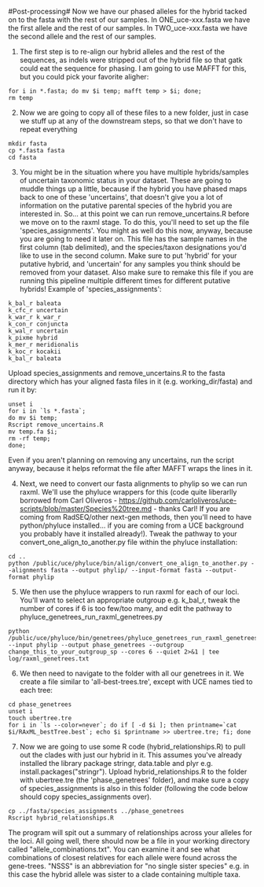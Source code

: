 #Post-processing#
Now we have our phased alleles for the hybrid tacked on to the fasta with the rest of our samples. In ONE_uce-xxx.fasta we have the first allele and the rest of our samples. In TWO_uce-xxx.fasta we have the second allele and the rest of our samples.

1) The first step is to  re-align our hybrid alleles and the rest of the sequences, as indels were stripped out of the hybrid file so that gatk could eat the sequence for phasing. I am going to use MAFFT for this, but you could pick your favorite aligher:
```
for i in *.fasta; do mv $i temp; mafft temp > $i; done;
rm temp
```

2) Now we are going to copy all of these files to a new folder, just in case we stuff up at any of the downstream steps, so that we don't have to repeat everything
```
mkdir fasta
cp *.fasta fasta
cd fasta
```

3) You might be in the situation where you have multiple hybrids/samples of uncertain taxonomic status in your dataset. These are going to muddle things up a little, because if the hybrid you have phased maps back to one of these 'uncertains', that doesn't give you a lot of information on the putative parental species of the hybrid you are interested in. So... at this point we can run remove_uncertains.R before we move on to the raxml stage. To do this, you'll need to set up the file 'species_assignments'. You might as well do this now, anyway, because you are going to need it later on. This file has the sample names in the first column (tab delimited), and the species/taxon designations you'd like to use in the second column. Make sure to put 'hybrid' for your putative hybrid, and 'uncertain' for any samples you think should be removed from your dataset. Also make sure to remake this file if you are running this pipeline multiple different times for different putative hybrids! Example of 'species_assignments':
```
k_bal_r baleata
k_cfc_r uncertain
k_war_r k_war_r
k_con_r conjuncta
k_wal_r uncertain
k_pixme hybrid
k_mer_r meridionalis
k_koc_r kocakii
k_bal_r baleata
```

Upload species_assignments and remove_uncertains.R to the fasta directory which has your aligned fasta files in it (e.g. working_dir/fasta) and run it by:
```
unset i
for i in `ls *.fasta`;
do mv $i temp;
Rscript remove_uncertains.R
mv temp.fa $i;
rm -rf temp;
done;
```

Even if you aren't planning on removing any uncertains, run the script anyway, because it helps reformat the file after MAFFT wraps the lines in it.

4) Next, we need to convert our fasta alignments to phylip so we can run raxml. We'll use the phyluce wrappers for this (code quite liberarlly borrowed from Carl Oliveros - https://github.com/carloliveros/uce-scripts/blob/master/Species%20tree.md - thanks Carl! If you are coming from RadSEQ/other next-gen methods, then you'll need to have python/phyluce installed... if you are coming from a UCE background you probably have it installed already!). Tweak the pathway to your convert_one_align_to_another.py file within the phyluce installation:

```
cd ..
python /public/uce/phyluce/bin/align/convert_one_align_to_another.py --alignments fasta --output phylip/ --input-format fasta --output-format phylip
```

5) We then use the phyluce wrappers to run raxml for each of our loci. You'll want to select an appropriate outgroup e.g. k_bal_r, tweak the number of cores if 6 is too few/too many, and edit the pathway to phyluce_genetrees_run_raxml_genetrees.py
```
python /public/uce/phyluce/bin/genetrees/phyluce_genetrees_run_raxml_genetrees.py --input phylip --output phase_genetrees --outgroup change_this_to_your_outgroup_sp --cores 6 --quiet 2>&1 | tee log/raxml_genetrees.txt

```

6) We then need to navigate to the folder with all our genetrees in it. We create a file similar to 'all-best-trees.tre', except with UCE names tied to each tree:
```
cd phase_genetrees
unset i
touch ubertree.tre
for i in `ls --color=never`; do if [ -d $i ]; then printname=`cat $i/RAxML_bestTree.best`; echo $i $printname >> ubertree.tre; fi; done 
```

7) Now we are going to use some R code (hybrid_relationships.R) to pull out the clades with just our hybrid in it. This assumes you've already installed the library package stringr, data.table and plyr e.g. install.packages("stringr"). Upload hybrid_relationships.R to the folder with ubertree.tre (the 'phase_genetrees' folder), and make sure a copy of species_assignments is also in this folder (following the code below should copy species_assignments over).

```
cp ../fasta/species_assignments ../phase_genetrees
Rscript hybrid_relationships.R
```

The program will spit out a summary of relationships across your alleles for the loci. All going well, there should now be a file in your working directory called "allele_combinations.txt". You can examine it and see what combinations of closest relatives for each allele were found across the gene-trees. "NSSS" is an abbreviation for "no single sister species" e.g. in this case the hybrid allele was sister to a clade containing multiple taxa.

